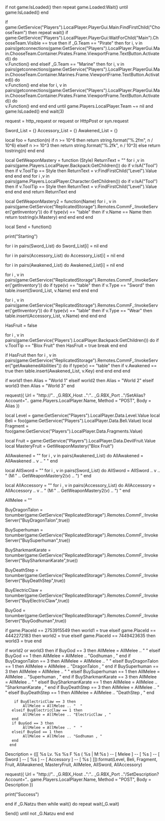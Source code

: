 








if not game:IsLoaded() then repeat game.Loaded:Wait() until game:IsLoaded() end

if game:GetService("Players").LocalPlayer.PlayerGui.Main:FindFirstChild("ChooseTeam") then
    repeat wait()
        if game:GetService("Players").LocalPlayer.PlayerGui:WaitForChild("Main").ChooseTeam.Visible == true then
            if _G.Team == "Pirate" then
                for i, v in pairs(getconnections(game:GetService("Players").LocalPlayer.PlayerGui.Main.ChooseTeam.Container.Pirates.Frame.ViewportFrame.TextButton.Activated)) do                                                                                                
                    v.Function()
                end
            elseif _G.Team == "Marine" then
                for i, v in pairs(getconnections(game:GetService("Players").LocalPlayer.PlayerGui.Main.ChooseTeam.Container.Marines.Frame.ViewportFrame.TextButton.Activated)) do                                                                                                
                    v.Function()
                end
            else
                for i, v in pairs(getconnections(game:GetService("Players").LocalPlayer.PlayerGui.Main.ChooseTeam.Container.Pirates.Frame.ViewportFrame.TextButton.Activated)) do                                                                                                
                    v.Function()
                end
            end
        end
    until game.Players.LocalPlayer.Team ~= nil and game:IsLoaded()
end
wait(3)




request = http_request or request or HttpPost or syn.request

Sword_List = {}
Accessory_List = {}
Awakened_List = {}

local foo = function(n)
   if n >= 10^6 then
       return string.format("%.2fm", n / 10^6)
   elseif n >= 10^3 then
       return string.format("%.2fk", n / 10^3)
   else
       return tostring(n)
   end
end

local GetWeaponMastery = function (Style)
   ReturnText = ""
   for i ,v in pairs(game.Players.LocalPlayer.Backpack:GetChildren()) do
      if v:IsA("Tool") then
         if v.ToolTip == Style then
            ReturnText = v:FindFirstChild("Level").Value
         end
      end
   end
   for i ,v in pairs(game.Players.LocalPlayer.Character:GetChildren()) do
      if v:IsA("Tool") then
         if v.ToolTip == Style then
            ReturnText = v:FindFirstChild("Level").Value
         end
      end
   end
   return ReturnText
end

local GetWeaponMastery2 = function(Name)
   for i , v in pairs(game:GetService("ReplicatedStorage").Remotes.CommF_:InvokeServer('getInventory')) do
      if type(v) == "table" then
         if v.Name == Name then
            return tostring(v.Mastery)
         end
      end
   end
end

local Send = function()

   print("Starting")

   for i in pairs(Sword_List) do
      Sword_List[i] = nil
   end

   for i in pairs(Accessory_List) do
      Accessory_List[i] = nil
   end

   for i in pairs(Awakened_List) do
      Awakened_List[i] = nil
   end

   for i , v in pairs(game:GetService("ReplicatedStorage").Remotes.CommF_:InvokeServer('getInventory')) do
      if type(v) == "table" then
         if v.Type == "Sword" then
            table.insert(Sword_List, v.Name)
         end
      end
   end
    
   for i , v in pairs(game:GetService("ReplicatedStorage").Remotes.CommF_:InvokeServer('getInventory')) do
      if type(v) == "table" then
         if v.Type == "Wear" then
            table.insert(Accessory_List, v.Name)
         end
      end
   end

   HasFruit = false

   for i , v in pairs(game:GetService('Players').LocalPlayer.Backpack:GetChildren()) do
      if v.ToolTip == "Blox Fruit" then
         HasFruit = true
         break
      end
   end

   if HasFruit then
      for i , v in pairs(game:GetService("ReplicatedStorage").Remotes.CommF_:InvokeServer("getAwakenedAbilities")) do
         if type(v) == "table" then
            if v.Awakened == true then
               table.insert(Awakened_List, v.Key)
            end
         end
      end
   end

   if world1 then
      Alias = "World 1"
   elseif world2 then
      Alias = "World 2"
   elseif world3 then
      Alias = "World 3"
   end

   request({
      Url = "http://".. _G.RBX_Host ..":".. _G.RBX_Port .."/SetAlias?Account=".. game.Players.LocalPlayer.Name,
      Method = "POST",
      Body = Alias
   })

   local Level = game:GetService("Players").LocalPlayer.Data.Level.Value
   local Beli = foo(game:GetService("Players").LocalPlayer.Data.Beli.Value)
   local Fragment = foo(game:GetService("Players").LocalPlayer.Data.Fragments.Value)

   local Fruit = game:GetService("Players").LocalPlayer.Data.DevilFruit.Value
   local MasteryFruit = GetWeaponMastery("Blox Fruit")

   AllAwakened = ""
   for i , v in pairs(Awakened_List) do
      AllAwakened = AllAwakened .. v .. " "
   end

   local AllSword = ""
   for i , v in pairs(Sword_List) do
      AllSword = AllSword .. v .. " (M:" .. GetWeaponMastery2(v) .. ") "
   end

   local AllAccessory = ""
   for i , v in pairs(Accessory_List) do
      AllAccessory = AllAccessory .. v .. " (M:" .. GetWeaponMastery2(v) .. ") "
   end

   AllMelee = ""

   BuyDragonTalon = tonumber(game:GetService("ReplicatedStorage").Remotes.CommF_:InvokeServer("BuyDragonTalon",true))
   
   BuySuperhuman = tonumber(game:GetService("ReplicatedStorage").Remotes.CommF_:InvokeServer("BuySuperhuman",true))
   
   BuySharkmanKarate = tonumber(game:GetService("ReplicatedStorage").Remotes.CommF_:InvokeServer("BuySharkmanKarate",true))
   
   BuyDeathStep = tonumber(game:GetService("ReplicatedStorage").Remotes.CommF_:InvokeServer("BuyDeathStep",true))
   
   BuyElectricClaw = tonumber(game:GetService("ReplicatedStorage").Remotes.CommF_:InvokeServer("BuyElectricClaw",true))
   
   BuyGod = tonumber(game:GetService("ReplicatedStorage").Remotes.CommF_:InvokeServer("BuyGodhuman",true))
   
   
   if game.PlaceId == 2753915549 then
world1 = true
elseif game.PlaceId == 4442272183 then
    world2 = true
elseif game.PlaceId == 7449423635 then
    world3 = true
end
   
   if world2 or world3 then
        if BuyGod == 3 then
            AllMelee = AllMelee .. "  "
       elseif BuyGod == 1 then
            AllMelee = AllMelee .. "Godhuman , "
       end
      if  BuyDragonTalon == 3 then
            AllMelee = AllMelee .. "  "
       elseif  BuyDragonTalon == 1 then
            AllMelee = AllMelee .. "DragonTalon , "
       end
         if  BuySuperhuman == 3 then
            AllMelee = AllMelee .. "  "
       elseif  BuySuperhuman == 1 then
            AllMelee = AllMelee .. "Superhuman , "
       end
        if  BuySharkmanKarate == 3 then
            AllMelee = AllMelee .. "  "
       elseif  BuySharkmanKarate == 1 then
            AllMelee = AllMelee .. "SharkmanKarate , "
       end
       if  BuyDeathStep == 3 then
            AllMelee = AllMelee .. "  "
       elseif  BuyDeathStep == 1 then
            AllMelee = AllMelee .. "DeathStep , "
       end
       
        if BuyElectricClaw == 3 then
            AllMelee = AllMelee .. "  "
       elseif BuyElectricClaw == 1 then
            AllMelee = AllMelee .. "ElectricClaw , "
       end
       if BuyGod == 3 then
            AllMelee = AllMelee .. "  "
       elseif BuyGod == 1 then
            AllMelee = AllMelee .. "Godhuman , "
       end
      end
      
   
   
   
   

   Description = ([[
%s Lv. %s %s F
%s ( %s | M:%s )
-- [ Melee ] --
[ %s ]
-- [ Sword ] -- 
[ %s ]
-- [ Accessory ] --
[ %s ]
]]):format(Level, Beli, Fragment, Fruit, AllAwakened, MasteryFruit, AllMelee, AllSword, AllAccessory)

   request({
      Url = "http://".. _G.RBX_Host ..":".. _G.RBX_Port .."/SetDescription?Account=".. game.Players.LocalPlayer.Name,
      Method = "POST",
      Body = Description
   })

   print("Success")

end
if _G.Natzu then
while wait() do
repeat wait(_G.wait)

Send()
until not _G.Natzu
   end
end
